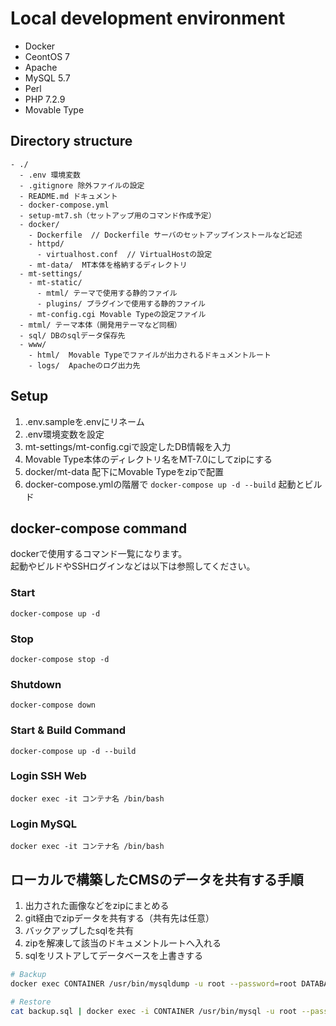 # Local development environment

- Docker
- CeontOS 7
- Apache
- MySQL 5.7
- Perl
- PHP 7.2.9
- Movable Type

## Directory structure

```
- ./
  - .env 環境変数
  - .gitignore 除外ファイルの設定
  - README.md ドキュメント
  - docker-compose.yml
  - setup-mt7.sh（セットアップ用のコマンド作成予定）
  - docker/
    - Dockerfile  // Dockerfile サーバのセットアップインストールなど記述
    - httpd/
      - virtualhost.conf  // VirtualHostの設定
    - mt-data/  MT本体を格納するディレクトリ
  - mt-settings/
    - mt-static/
      - mtml/ テーマで使用する静的ファイル
      - plugins/ プラグインで使用する静的ファイル
    - mt-config.cgi Movable Typeの設定ファイル
  - mtml/ テーマ本体（開発用テーマなど同梱）
  - sql/ DBのsqlデータ保存先
  - www/
    - html/  Movable Typeでファイルが出力されるドキュメントルート
    - logs/  Apacheのログ出力先
```

## Setup

1. .env.sampleを.envにリネーム
2. .env環境変数を設定
3. mt-settings/mt-config.cgiで設定したDB情報を入力
4. Movable Type本体のディレクトリ名をMT-7.0にしてzipにする
5. docker/mt-data 配下にMovable Typeをzipで配置
6. docker-compose.ymlの階層で `docker-compose up -d --build` 起動とビルド

## docker-compose command

dockerで使用するコマンド一覧になります。<br>
起動やビルドやSSHログインなどは以下は参照してください。

### Start

```
docker-compose up -d
```

### Stop

```
docker-compose stop -d
```

### Shutdown

```
docker-compose down
```

### Start & Build Command

```
docker-compose up -d --build
```

### Login SSH Web

```
docker exec -it コンテナ名 /bin/bash
```

### Login MySQL

```
docker exec -it コンテナ名 /bin/bash
```

## ローカルで構築したCMSのデータを共有する手順

1. 出力された画像などをzipにまとめる
2. git経由でzipデータを共有する（共有先は任意）
3. バックアップしたsqlを共有
4. zipを解凍して該当のドキュメントルートへ入れる
5. sqlをリストアしてデータベースを上書きする

```bash
# Backup
docker exec CONTAINER /usr/bin/mysqldump -u root --password=root DATABASE > backup.sql

# Restore
cat backup.sql | docker exec -i CONTAINER /usr/bin/mysql -u root --password=root DATABASE
```
